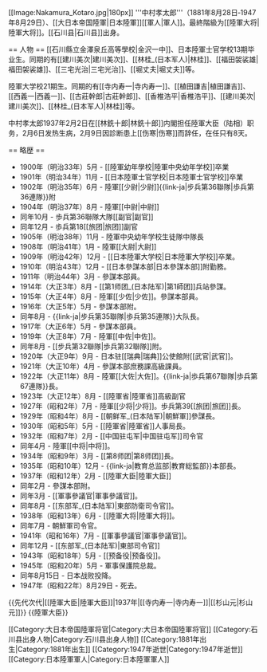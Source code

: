 [[Image:Nakamura_Kotaro.jpg|180px]]
'''中村孝太郎'''（1881年8月28日‐1947年8月29日）、[[大日本帝国陸軍|日本陸軍]][[軍人|軍人]]。最終階級为[[陸軍大将|陸軍大将]]。[[石川县|石川县]]出身。

== 人物 ==
[[石川縣立金澤泉丘高等學校|金沢一中]]、日本陸軍士官学校13期毕业生。同期的有[[建川美次|建川美次]]、[[林桂_(日本军人)|林桂]]、[[福田袈裟雄|福田袈裟雄]]、[[三宅光治|三宅光治]]、[[堀丈夫|堀丈夫]]等。

陸軍大学校21期生。同期的有[[寺内寿一|寺内寿一]]、[[植田謙吉|植田謙吉]]、[[西義一|西義一]]、[[古莊幹郎|古莊幹郎]]、[[香椎浩平|香椎浩平]]、[[建川美次|建川美次]]、[[林桂_(日本军人)|林桂]]等。
 
中村孝太郎1937年2月2日在[[林銑十郎|林銑十郎]]内閣担任陸軍大臣（陆相）职务，2月6日发热生病，2月9日因診断患上[[伤寒|伤寒]]而辞任，在任只有8天。

== 略歴 ==
* 1900年（明治33年）5月 - [[陸軍幼年學校|陸軍中央幼年学校]]卒業
* 1901年（明治34年）11月 - [[日本陸軍士官学校|日本陸軍士官学校]]卒業
* 1902年（明治35年）6月 - 陸軍[[少尉|少尉]]{{link-ja|步兵第36聯隊|歩兵第36連隊}}附
* 1904年（明治37年）8月 - 陸軍[[中尉|中尉]]
* 同年10月 - 歩兵第36聯隊大隊[[副官|副官]]
* 同年12月 - 歩兵第18[[旅团|旅团]]副官
* 1905年（明治38年）11月 - 陸軍中央幼年学校生徒隊中隊長
* 1908年（明治41年）1月 - 陸軍[[大尉|大尉]]
* 1909年（明治42年）12月 - [[日本陸軍大学校|日本陸軍大学校]]卒業。
* 1910年（明治43年）12月 - [[日本參謀本部|日本參謀本部]]附勤務。
* 1911年（明治44年）3月 - 參謀本部員。
* 1914年（大正3年）8月 - [[第1师团_(日本陆军)|第1師团]]兵站參謀。
* 1915年（大正4年）8月 - 陸軍[[少佐|少佐]]。參謀本部員。
* 1916年（大正5年）5月 - 參謀本部附。
* 同年8月 - {{link-ja|步兵第35聯隊|歩兵第35連隊}}大队長。
* 1917年（大正6年）5月 - 參謀本部員。
* 1919年（大正8年）7月 - 陸軍[[中佐|中佐]]。
* 同年8月 - [[步兵第32聯隊|歩兵第32聯隊]]附。
* 1920年（大正9年）9月 - 日本驻[[瑞典|瑞典]]公使館附[[武官|武官]]。
* 1921年（大正10年）4月 - 參謀本部庶務課高級課員。
* 1922年（大正11年）8月 - 陸軍[[大佐|大佐]]。{{link-ja|歩兵第67聯隊|歩兵第67連隊}}長。
* 1923年（大正12年）8月 - [[陸軍省|陸軍省]]高級副官
* 1927年（昭和2年）7月 - 陸軍[[少将|少将]]。歩兵第39[[旅团|旅团]]長。
* 1929年（昭和4年）8月 - [[朝鲜军_(日本陆军)|朝鮮軍]]參謀長。
* 1930年（昭和5年）5月 - [[陸軍省|陸軍省]]人事局長。
* 1932年（昭和7年）2月 - [[中国驻屯军|中国驻屯军]]司令官
* 同年4月 - 陸軍[[中将|中将]]。
* 1934年（昭和9年）3月 - [[第8师团|第8师团]]長。
* 1935年（昭和10年）12月 - {{link-ja|教育总监部|教育総監部}}本部長。
* 1937年（昭和12年）2月 - [[陸軍大臣|陸軍大臣]]
* 同年2月 - 參謀本部附。
* 同年3月 - [[軍事參議官|軍事參議官]]。
* 同年8月 - [[东部军_(日本陆军)|東部防衛司令官]]。
* 1938年（昭和13年）6月 - [[陸軍大将|陸軍大将]]。
* 同年7月 - 朝鮮軍司令官。
* 1941年（昭和16年）7月 - [[軍事參議官|軍事參議官]]。
* 同年12月 - [[东部军_(日本陆军)|東部司令官]]
* 1943年（昭和18年）5月 - [[预备役|预备役]]。
* 1945年（昭和20年）5月 - 軍事保護院总裁。
* 同年8月15日 - 日本战败投降。
* 1947年（昭和22年）8月29日 - 死去。

{{先代次代|[[陸軍大臣|陸軍大臣]]|1937年|[[寺内寿一|寺内寿一]]|[[杉山元|杉山元]]}}
{{陸軍大臣}}


[[Category:大日本帝国陸軍将官|Category:大日本帝国陸軍将官]]
[[Category:石川县出身人物|Category:石川县出身人物]]
[[Category:1881年出生|Category:1881年出生]]
[[Category:1947年逝世|Category:1947年逝世]]
[[Category:日本陸軍軍人|Category:日本陸軍軍人]]